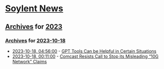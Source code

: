 # [Soylent News](../../../README.md)

## [Archives](../../index.md) for [2023](../index.md)

### [Archives](../../index.md) for [2023-10-18](index.md)

* [2023-10-18, 04:56:00](https://soylentnews.org/article.pl?sid=23/10/17/0317250&from=rss) - [GPT Tools Can be Helpful in Certain Situations ](https://soylentnews.org/article.pl?sid=23/10/17/0317250&from=rss)
* [2023-10-18, 00:11:00](https://soylentnews.org/article.pl?sid=23/10/17/0313226&from=rss) - [Comcast Resists Call to Stop its Misleading “10G Network” Claims](https://soylentnews.org/article.pl?sid=23/10/17/0313226&from=rss)
